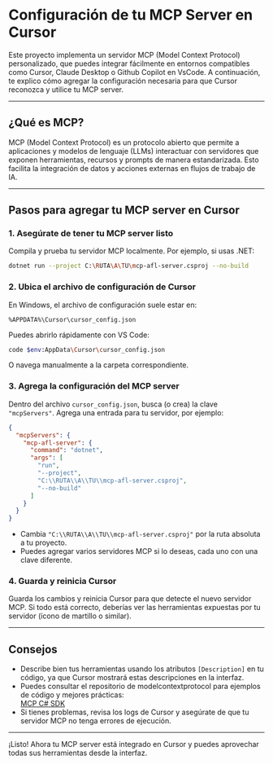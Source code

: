 # Configuración de tu MCP Server en Cursor

Este proyecto implementa un servidor MCP (Model Context Protocol) personalizado, que puedes integrar fácilmente en entornos compatibles como Cursor, Claude Desktop o Github Copilot en VsCode. A continuación, te explico cómo agregar la configuración necesaria para que Cursor reconozca y utilice tu MCP server.

---

## ¿Qué es MCP?

MCP (Model Context Protocol) es un protocolo abierto que permite a aplicaciones y modelos de lenguaje (LLMs) interactuar con servidores que exponen herramientas, recursos y prompts de manera estandarizada. Esto facilita la integración de datos y acciones externas en flujos de trabajo de IA.

---

## Pasos para agregar tu MCP server en Cursor

### 1. Asegúrate de tener tu MCP server listo

Compila y prueba tu servidor MCP localmente. Por ejemplo, si usas .NET:

```sh
dotnet run --project C:\RUTA\A\TU\mcp-afl-server.csproj --no-build
```

### 2. Ubica el archivo de configuración de Cursor

En Windows, el archivo de configuración suele estar en:

```
%APPDATA%\Cursor\cursor_config.json
```

Puedes abrirlo rápidamente con VS Code:

```sh
code $env:AppData\Cursor\cursor_config.json
```

O navega manualmente a la carpeta correspondiente.

### 3. Agrega la configuración del MCP server

Dentro del archivo `cursor_config.json`, busca (o crea) la clave `"mcpServers"`. Agrega una entrada para tu servidor, por ejemplo:

```json
{
  "mcpServers": {
    "mcp-afl-server": {
      "command": "dotnet",
      "args": [
        "run",
        "--project",
        "C:\\RUTA\\A\\TU\\mcp-afl-server.csproj",
        "--no-build"
      ]
    }
  }
}
```

- Cambia `"C:\\RUTA\\A\\TU\\mcp-afl-server.csproj"` por la ruta absoluta a tu proyecto.
- Puedes agregar varios servidores MCP si lo deseas, cada uno con una clave diferente.

### 4. Guarda y reinicia Cursor

Guarda los cambios y reinicia Cursor para que detecte el nuevo servidor MCP. Si todo está correcto, deberías ver las herramientas expuestas por tu servidor (ícono de martillo o similar).

---

## Consejos

- Describe bien tus herramientas usando los atributos `[Description]` en tu código, ya que Cursor mostrará estas descripciones en la interfaz.
- Puedes consultar el repositorio de modelcontextprotocol para ejemplos de código y mejores prácticas:  
  [MCP C# SDK](https://github.com/modelcontextprotocol/csharp-sdk)
- Si tienes problemas, revisa los logs de Cursor y asegúrate de que tu servidor MCP no tenga errores de ejecución.

---

¡Listo! Ahora tu MCP server está integrado en Cursor y puedes aprovechar todas sus herramientas desde la interfaz. 